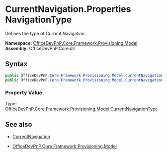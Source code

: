 # CurrentNavigation.Properties NavigationType
Defines the type of Current Navigation  

**Namespace:** [OfficeDevPnP.Core.Framework.Provisioning.Model](OfficeDevPnP.Core.Framework.Provisioning.Model.md)  
**Assembly:** OfficeDevPnP.Core.dll  
## Syntax
```C#
public OfficeDevPnP.Core.Framework.Provisioning.Model.CurrentNavigationType NavigationType { get; }
public OfficeDevPnP.Core.Framework.Provisioning.Model.CurrentNavigationType NavigationType { set; }
```

### Property Value
Type: [OfficeDevPnP.Core.Framework.Provisioning.Model.CurrentNavigationType](OfficeDevPnP.Core.Framework.Provisioning.Model.CurrentNavigationType.md) 

## See also
- [CurrentNavigation](CurrentNavigation.md) 

- [OfficeDevPnP.Core.Framework.Provisioning.Model](OfficeDevPnP.Core.Framework.Provisioning.Model.md)
